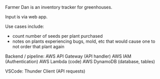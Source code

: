 Farmer Dan is an inventory tracker for greenhouses.

Input is via web app.

Use cases include:
- count number of seeds per plant purchased
- notes on plants experiencing bugs, mold, etc that would cause one to not order that plant again

Backend / pipeline:
AWS API Gateway (API handler)
AWS IAM (Authentication)
AWS Lambda (code)
AWS DynamoDB (database, tables)

VSCode:
Thunder Client (API requests)
